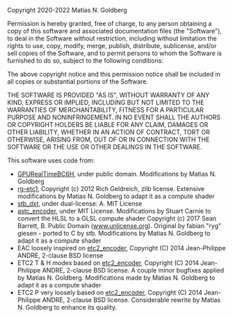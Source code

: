 Copyright 2020-2022 Matias N. Goldberg

Permission is hereby granted, free of charge, to any person obtaining a copy of this software and associated documentation files (the "Software"), to deal in the Software without restriction, including without limitation the rights to use, copy, modify, merge, publish, distribute, sublicense, and/or sell copies of the Software, and to permit persons to whom the Software is furnished to do so, subject to the following conditions:

The above copyright notice and this permission notice shall be included in all copies or substantial portions of the Software.

THE SOFTWARE IS PROVIDED "AS IS", WITHOUT WARRANTY OF ANY KIND, EXPRESS OR IMPLIED, INCLUDING BUT NOT LIMITED TO THE WARRANTIES OF MERCHANTABILITY, FITNESS FOR A PARTICULAR PURPOSE AND NONINFRINGEMENT. IN NO EVENT SHALL THE AUTHORS OR COPYRIGHT HOLDERS BE LIABLE FOR ANY CLAIM, DAMAGES OR OTHER LIABILITY, WHETHER IN AN ACTION OF CONTRACT, TORT OR OTHERWISE, ARISING FROM, OUT OF OR IN CONNECTION WITH THE SOFTWARE OR THE USE OR OTHER DEALINGS IN THE SOFTWARE.


This software uses code from:

* [GPURealTimeBC6H](https://github.com/knarkowicz/GPURealTimeBC6H), under public domain. Modifications by Matias N. Goldberg
* [rg-etc1](https://github.com/richgel999/rg-etc1/), Copyright (c) 2012 Rich Geldreich, zlib license. Extensive modifications by Matias N. Goldberg to adapt it as a compute shader
* [stb_dxt](https://github.com/nothings/stb/blob/master/stb_dxt.h), under dual-license: A. MIT License
* [astc_encoder](https://github.com/niepp/astc_encoder), under MIT License. Modifications by Stuart Carnie to convert the HLSL to a GLSL compute shader
Copyright (c) 2017 Sean Barrett, B. Public Domain (www.unlicense.org). Original by fabian "ryg" giesen - ported to C by stb. Modifications by Matias N. Goldberg to adapt it as a compute shader
* EAC loosely inspired on [etc2_encoder](https://github.com/titilambert/packaging-efl/blob/master/src/static_libs/rg_etc/etc2_encoder.c), Copyright (C) 2014 Jean-Philippe ANDRE, 2-clause BSD license
* ETC2 T & H modes based on [etc2_encoder](https://github.com/titilambert/packaging-efl/blob/master/src/static_libs/rg_etc/etc2_encoder.c), Copyright (C) 2014 Jean-Philippe ANDRE, 2-clause BSD license. A couple minor bugfixes applied by Matias N. Goldberg. Modifications made by Matias N. Goldberg to adapt it as a compute shader
* ETC2 P very loosely based on [etc2_encoder](https://github.com/titilambert/packaging-efl/blob/master/src/static_libs/rg_etc/etc2_encoder.c), Copyright (C) 2014 Jean-Philippe ANDRE, 2-clause BSD license. Considerable rewrite by Matias N. Goldberg to enhance its quality.
